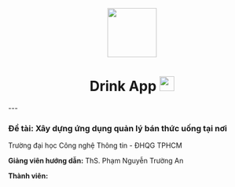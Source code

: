 <div id="header" align="center">
  <img src="https://media.giphy.com/media/bcKmIWkUMCjVm/giphy.gif" width="100"/>
</div>

<h1 align="center">
  Drink App
  <img src="https://media.giphy.com/media/hvRJCLFzcasrR4ia7z/giphy.gif" width="30px"/>
</h1>
---
<h3>Đề tài: Xây dựng ứng dụng quản lý bán thức uống tại nơi</h3>

Trường đại học Công nghệ Thông tin - ĐHQG TPHCM
<br>

<strong>Giảng viên hướng dẫn:</strong> ThS. Phạm Nguyễn Trường An

<strong>Thành viên:</strong>
